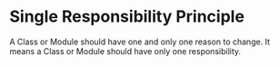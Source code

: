 # Single Responsibility Principle

A Class or Module should have one and only one reason to change. It means a Class or Module should have only one responsibility.

